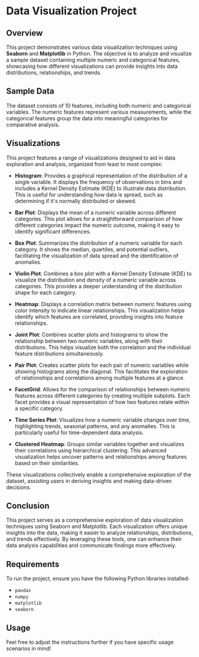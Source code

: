 # Data Visualization Project

## Overview
This project demonstrates various data visualization techniques using **Seaborn** and **Matplotlib** in Python. The objective is to analyze and visualize a sample dataset containing multiple numeric and categorical features, showcasing how different visualizations can provide insights into data distributions, relationships, and trends.

## Sample Data
The dataset consists of 10 features, including both numeric and categorical variables. The numeric features represent various measurements, while the categorical features group the data into meaningful categories for comparative analysis.

## Visualizations
This project features a range of visualizations designed to aid in data exploration and analysis, organized from least to most complex:

- **Histogram**: 
  Provides a graphical representation of the distribution of a single variable. It displays the frequency of observations in bins and includes a Kernel Density Estimate (KDE) to illustrate data distribution. This is useful for understanding how data is spread, such as determining if it's normally distributed or skewed.

- **Bar Plot**: 
  Displays the mean of a numeric variable across different categories. This plot allows for a straightforward comparison of how different categories impact the numeric outcome, making it easy to identify significant differences.

- **Box Plot**: 
  Summarizes the distribution of a numeric variable for each category. It shows the median, quartiles, and potential outliers, facilitating the visualization of data spread and the identification of anomalies.

- **Violin Plot**: 
  Combines a box plot with a Kernel Density Estimate (KDE) to visualize the distribution and density of a numeric variable across categories. This provides a deeper understanding of the distribution shape for each category.

- **Heatmap**: 
  Displays a correlation matrix between numeric features using color intensity to indicate linear relationships. This visualization helps identify which features are correlated, providing insights into feature relationships.

- **Joint Plot**: 
  Combines scatter plots and histograms to show the relationship between two numeric variables, along with their distributions. This helps visualize both the correlation and the individual feature distributions simultaneously.

- **Pair Plot**: 
  Creates scatter plots for each pair of numeric variables while showing histograms along the diagonal. This facilitates the exploration of relationships and correlations among multiple features at a glance.

- **FacetGrid**: 
  Allows for the comparison of relationships between numeric features across different categories by creating multiple subplots. Each facet provides a visual representation of how two features relate within a specific category.

- **Time Series Plot**: 
  Visualizes how a numeric variable changes over time, highlighting trends, seasonal patterns, and any anomalies. This is particularly useful for time-dependent data analysis.

- **Clustered Heatmap**: 
  Groups similar variables together and visualizes their correlations using hierarchical clustering. This advanced visualization helps uncover patterns and relationships among features based on their similarities.

These visualizations collectively enable a comprehensive exploration of the dataset, assisting users in deriving insights and making data-driven decisions.


## Conclusion
This project serves as a comprehensive exploration of data visualization techniques using Seaborn and Matplotlib. Each visualization offers unique insights into the data, making it easier to analyze relationships, distributions, and trends effectively. By leveraging these tools, one can enhance their data analysis capabilities and communicate findings more effectively.

## Requirements
To run the project, ensure you have the following Python libraries installed:
- `pandas`
- `numpy`
- `matplotlib`
- `seaborn`

## Usage
Feel free to adjust the instructions further if you have specific usage scenarios in mind!

